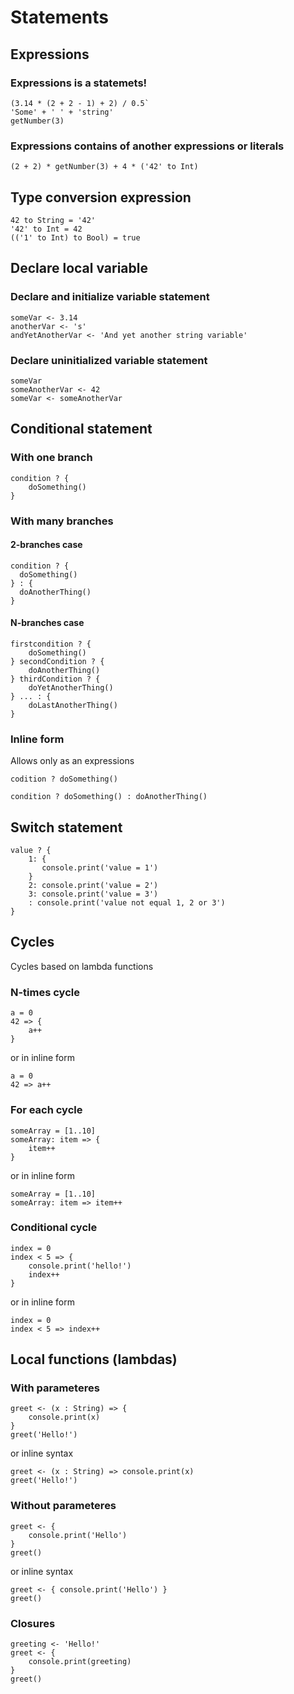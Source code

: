 # Statements
## Expressions
### Expressions is a statemets!
```
(3.14 * (2 + 2 - 1) + 2) / 0.5`
'Some' + ' ' + 'string'
getNumber(3)
```

### Expressions contains of another expressions or literals
```
(2 + 2) * getNumber(3) + 4 * ('42' to Int)
```

## Type conversion expression
`42 to String = '42'`<br/>
`'42' to Int = 42`<br/>
`(('1' to Int) to Bool) = true`

## Declare local variable
### Declare and initialize variable statement
```
someVar <- 3.14
anotherVar <- 's'
andYetAnotherVar <- 'And yet another string variable'
```

### Declare uninitialized variable statement
```
someVar
someAnotherVar <- 42
someVar <- someAnotherVar
```
## Conditional statement
### With one branch
```
condition ? {
    doSomething()
}
```

### With many branches
#### 2-branches case
```
condition ? {
  doSomething()
} : {
  doAnotherThing()
}
```

#### N-branches case
```
firstcondition ? {
    doSomething()
} secondCondition ? {
    doAnotherThing()
} thirdCondition ? {
    doYetAnotherThing()
} ... : {
    doLastAnotherThing()
}
```

### Inline form
Allows only as an expressions
```
codition ? doSomething()
```
```
condition ? doSomething() : doAnotherThing()
```

## Switch statement
```
value ? {
    1: {
       console.print('value = 1')
    }
    2: console.print('value = 2')
    3: console.print('value = 3')
    : console.print('value not equal 1, 2 or 3')
}
```

## Cycles
Cycles based on lambda functions
### N-times cycle
```
a = 0
42 => {
    a++
}
```
or in inline form
```
a = 0
42 => a++
```

### For each cycle
```
someArray = [1..10]
someArray: item => {
    item++
}
```
or in inline form
```
someArray = [1..10]
someArray: item => item++
```

### Conditional cycle
```
index = 0
index < 5 => {
    console.print('hello!')
    index++
}
```
or in inline form
```
index = 0
index < 5 => index++
```

## Local functions (lambdas)
### With parameteres
```
greet <- (x : String) => {
    console.print(x)
}
greet('Hello!')
```
or inline syntax
```
greet <- (x : String) => console.print(x)
greet('Hello!')
```
### Without parameteres
```
greet <- {
    console.print('Hello')
}
greet()
```
or inline syntax
```
greet <- { console.print('Hello') }
greet()
```
### Closures
```
greeting <- 'Hello!'
greet <- {
    console.print(greeting)
}
greet()
```
